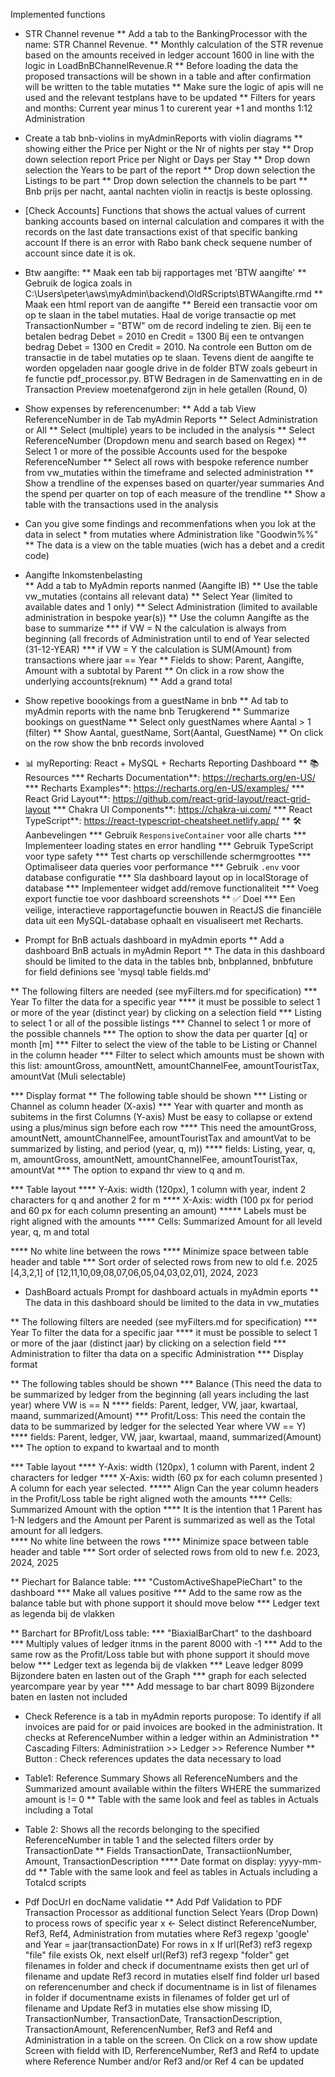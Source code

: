 Implemented functions

* STR Channel revenue
** Add a tab to the BankingProcessor with the name: STR Channel Revenue.
** Monthly calculation of the STR revenue based on the amounts received in ledger account 1600 in line with the logic in LoadBnBChannelRevenue.R
** Before loading the data the proposed transactions will be shown in a table and after confirmation will be written to the table mutaties
** Make sure the logic of apis will ne used and the relevant testplans have to be updated
** Filters for years and months: Current year minus 1 to curerent year +1 and months 1:12 Administration

* Create a tab bnb-violins in myAdminReports with violin diagrams
** showing either the Price per Night or the Nr of nights per stay
** Drop down selection report Price per Night or Days per Stay
** Drop down selection the Years to be part of the report
** Drop down selection the Listings to be part
** Drop down selection the channels to be part
** Bnb prijs per nacht, aantal nachten violin in reactjs  is beste oplossing. 

* [Check Accounts] Functions that shows the actual values of current banking accounts based on internal calculation and compares it with the records on the last date transactions exist of that specific banking account If there is an error with Rabo bank check sequene number of account since date it is ok.  

* Btw aangifte:
** Maak een tab bij rapportages met 'BTW aangifte'
** Gebruik de logica zoals in C:\Users\peter\aws\myAdmin\backend\OldRScripts\BTWAangifte.rmd
** Maak een html report van de aangifte
** Bereid een transactie voor om op te slaan in the tabel mutaties. Haal de vorige transactie op met TransactionNumber = "BTW" om de record indeling te zien. Bij een te betalen bedrag Debet = 2010 en Credit = 1300 Bij een te ontvangen bedrag Debet = 1300 en Credit = 2010. Na controle een Button om de transactie in de tabel mutaties op te slaan. Tevens dient de aangifte te worden opgeladen naar google drive in de folder BTW zoals gebeurt in fe functie pdf_processor.py. BTW Bedragen in de Samenvatting en in de Transaction Preview moetenafgerond zijn in hele getallen (Round, 0)

* Show expenses by referencenumber:
** Add a tab View ReferenceNumber in de  Tab myAdmin Reports
** Select Administration or All
** Select (multiple) years to be included in the analysis
** Select ReferenceNumber (Dropdown menu and search based on Regex)
** Select 1 or more of the possible Accounts used for the bespoke ReferenceNumber
** Select all rows with bespoke reference number from vw_mutaties within the timeframe and selected administration
** Show a trendline of the expenses based on quarter/year summaries And the spend per quarter on top of each measure of the trendline
** Show a table with the transactions used in the analysis

* Can you give some findings and recommenfations when you lok at the data in select * from mutaties where Administration like "Goodwin%%"
** The data is a view on the table muaties (wich has a debet and a credit  code)

* Aangifte Inkomstenbelasting  
** Add a tab to MyAdmin reports nanmed (Aangifte IB)
** Use the table vw_mutaties (contains all relevant data)
** Select Year (limited to available dates and 1 only)
** Select Administration (limited to available administration in bespoke year(s))
** Use the column Aangifte as the base to summarize
*** if VW = N the calculation is always from beginning (all frecords of Administration until to end of Year selected (31-12-YEAR)
*** if VW = Y the calculation is SUM(Amount) from transactions where jaar == Year
** Fields to show: Parent, Aangifte, Amount with a subtotal by Parent
** On click in a row show the underlying accounts(reknum)
** Add a grand total 

* Show repetive boookings from a guestName in bnb 
** Ad tab to myAdmin reports with the name bnb Terugkerend
** Summarize bookings on guestName
** Select only guestNames where Aantal > 1 (filter)
** Show Aantal, guestName, Sort(Aantal,  GuestName)
** On click on the row show the bnb records involoved


* 📊 myReporting: React + MySQL + Recharts Reporting Dashboard
** 📚 Resources
*** Recharts Documentation**: https://recharts.org/en-US/
*** Recharts Examples**: https://recharts.org/en-US/examples/
*** React Grid Layout**: https://github.com/react-grid-layout/react-grid-layout
*** Chakra UI Components**: https://chakra-ui.com/
*** React TypeScript**: https://react-typescript-cheatsheet.netlify.app/
** 🛠 Aanbevelingen
*** Gebruik `ResponsiveContainer` voor alle charts
*** Implementeer loading states en error handling
*** Gebruik TypeScript voor type safety
*** Test charts op verschillende schermgroottes
*** Optimaliseer data queries voor performance
*** Gebruik `.env` voor database configuratie
*** Sla dashboard layout op in localStorage of database
*** Implementeer widget add/remove functionaliteit
*** Voeg export functie toe voor dashboard screenshots
** ✅ Doel
*** Een veilige, interactieve rapportagefunctie bouwen in ReactJS die financiële data uit een MySQL-database ophaalt en visualiseert met Recharts.

* Prompt for BnB actuals dashboard in myAdmin eports
** Add a dashboard BnB actuals in myAdmin Report
** The data in this dashboard should be limited to the data in the tables bnb, bnbplanned, bnbfuture for field definions see 'mysql table fields.md'

** The following filters are needed (see myFilters.md for specification)
*** Year To filter the data for a specific year
**** it must be possible to select 1 or more of the year (distinct year) by clicking on a selection field
*** Listing to select 1 or all of the possible listings
*** Channel to select 1 or more of the possible channels
*** The option to show the data per quarter [q] or month [m]
*** Filter to select the view of the table to be Listing or Channel in the column header
*** Filter to select which amounts must be shown with this list: amountGross, amountNett, amountChannelFee, amountTouristTax, amountVat (Muli selectable)

*** Display format
** The following table should be shown
*** Listing or Channel as column header (X-axis)
*** Year with quarter and month as subitems in the first Columns (Y-axis)  Must be easy to collapse or extend using a plus/minus sign before each row
**** This need the amountGross, amountNett, amountChannelFee, amountTouristTax and amountVat to be summarized by listing, and period (year, q,  m))
**** fields: Listing, year, q, m, amountGross, amountNett, amountChannelFee, amountTouristTax, amountVat
*** The option to expand thr view to q and m.


*** Table layout 
**** Y-Axis: width (120px),  1 column with year, indent 2 characters for q and another 2 for m
**** X-Axis: width (100 px for period and 60 px for each column presenting an amount) 
***** Labels must be right aligned with the amounts
**** Cells: Summarized Amount for all leveld year, q, m and total
 
**** No white line between the rows
**** Minimize space between table header and table
*** Sort order of selected rows from new to old f.e. 2025 [4,3,2,1] of [12,11,10,09,08,07,06,05,04,03,02,01], 2024, 2023

* DashBoard actuals Prompt for dashboard actuals in myAdmin eports
** The data in this dashboard should be limited to the data in vw_mutaties

** The following filters are needed (see myFilters.md for specification)
*** Year To filter the data for a specific jaar
**** it must be possible to select 1 or more of the jaar (distinct jaar) by clicking on a selection field
*** Administration to filter tha data on a specific Administration 
*** Display format

** The following tables should be shown
*** Balance (This need the data to be summarized by ledger from the beginning (all years including the last year) where VW is == N
**** fields: Parent, ledger, VW, jaar, kwartaal, maand, summarized(Amount)
*** Profit/Loss: This need the contain the data to be summarized by ledger for the selected Year where VW == Y)
**** fields: Parent, ledger, VW, jaar, kwartaal, maand, summarized(Amount)
*** The option to expand to kwartaal and to month

*** Table layout 
**** Y-Axis: width (120px),  1 column with Parent, indent 2 characters for ledger
**** X-Axis: width (60 px for each column presented ) A column for each year selected. 
***** Align Can the year column headers  in the  Profit/Loss table be right aligned woth the amounts
**** Cells: Summarized Amount with the option 
**** It is the intention that 1 Parent has 1-N ledgers and the Amount per Parent is summarized as well as the Total amount for all ledgers.  
**** No white line between the rows
**** Minimize space between table header and table
*** Sort order of selected rows from old to new f.e. 2023, 2024, 2025

** Piechart for Balance table: 
*** "CustomActiveShapePieChart" to the dashboard
*** Make all values positive
*** Add to the same row as the balance table but with phone support it should move below
*** Ledger text as legenda bij de vlakken

** Barchart for BProfit/Loss table: 
*** "BiaxialBarChart" to the dashboard
*** Multiply values of ledger itnms in the parent 8000 with -1
*** Add to the same row as the Profit/Loss table but with phone support it should move below
*** Ledger text as legenda bij de vlakken
*** Leave ledger 8099 Bijzondere baten en lasten out of the Graph
*** graph for each selected yearcompare year by year
*** Add message to bar chart 8099 Bijzondere baten en lasten not included



* Check Reference is a tab in myAdmin reports puropose: To identify if all invoices are paid for or paid invoices are booked in the administration. It checks at ReferenceNumber within a ledger within an Administration
** Cascading Filters: Administratiion >> Ledger >> Reference Number 
** Button : Check references updates the data necessary to load
* Table1: Reference Summary Shows all ReferenceNumbers and the Summarized amount available within the filters WHERE the summarized amount is != 0
** Table with the same look and feel as tables in Actuals including a Total
* Table 2: Shows all the records belonging to the specified ReferenceNumber in table 1 and the selected filters order by TransactionDate
**  Fields TransactionDate, TransactiionNumber, Amount, TransactionDescription
**** Date format on display: yyyy-mm-dd 
** Table with the same look and feel as tables in Actuals including a Totalcd scripts


* Pdf DocUrl en docName validatie
** Add Pdf Validation to PDF Transaction Processor as additional function
Select Years (Drop Down) to process rows of specific year
x <- Select distinct ReferenceNumber, Ref3, Ref4, Administration from mutaties where Ref3 regexp 'google' and Year = jaar(transactionDate)
For rows in x
If url(Ref3) ref3 regexp "file" file exists Ok, next 
elseIf  url(Ref3) ref3 regexp "folder" get filenames in folder and check if documentname exists then get url of filename and update Ref3 record in mutaties 
elseIf find folder url based on referencenumber and check if documentname is in list of filenames in folder 
if documentname exists in filenames of folder get url of filename and Update Ref3 in mutaties
else show missing ID, TransactionNumber, TransactionDate, TransactionDescription, TransactionAmount, ReferencenNumber, Ref3 and Ref4 and Administration in a table on the screen. On Click on a row show update Screen with fieldd with ID, RerferenceNumber, Ref3 and Ref4 to update where Reference Number and/or Ref3 and/or Ref 4 can be updated
